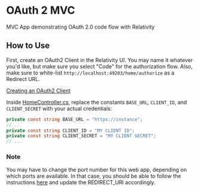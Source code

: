 # OAuth 2 MVC
MVC App demonstrating OAuth 2.0 code flow with Relativity

## How to Use
First, create an OAuth2 Client in the Relativity UI. You may name it whatever you'd like, but make sure you select "Code" for the authorization flow. Also, make sure to white-list `http://localhost:49203/home/authorize` as a Redirect URL.

[Creating an OAuth2 Client](https://help.relativity.com/9.6/Content/Relativity/Authentication/OAuth2_clients.htm#Creating)

Inside [HomeController.cs](/MVC%20App/Controllers/HomeController.cs#L13), replace the constants `BASE_URL`, `CLIENT_ID`, and `CLIENT_SECRET` with your actual credentials:

```C#
private const string BASE_URL = "https://instance";
// ...
private const string CLIENT_ID = "MY CLIENT ID";
private const string CLIENT_SECRET = "MY CLIENT SECRET";
// ...
```

### Note
You may have to change the port number for this web app, depending on which ports are available. In that case, you should be able to follow the instructions [here](https://stackoverflow.com/a/21202917) and update the REDIRECT_URI accordingly.
